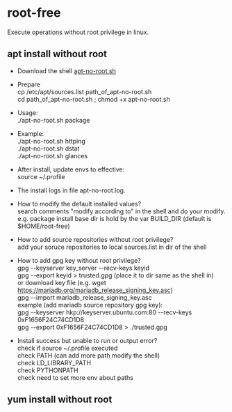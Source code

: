 # root-free
Execute operations without root privilege in linux.

## apt install without root
- Download the shell [apt-no-root.sh](apt-install/apt-no-root.sh)

- Prepare  
cp /etc/apt/sources.list path_of_apt-no-root.sh  
cd path_of_apt-no-root.sh ; chmod +x apt-no-root.sh  

- Usage:  
./apt-no-root.sh package

- Example:  
./apt-no-root.sh httping  
./apt-no-root.sh dstat  
./apt-no-root.sh glances  

- After install, update envs to effective:  
source ~/.profile

- The install logs in file apt-no-root.log.

- How to modify the default installed values?  
search comments "modify according to" in the shell and do your modify.  
e.g. package install base dir is hold by the var BUILD_DIR (default is $HOME/root-free)

- How to add source repositories without root privilege?  
add your soruce repositories to local sources.list in dir of the shell

- How to add gpg key without root privilege?  
gpg --keyserver key_server --recv-keys keyid  
gpg --export keyid > trusted.gpg (place it to dir same as the shell in)  
or download key file (e.g. wget https://mariadb.org/mariadb_release_signing_key.asc)  
gpg --import mariadb_release_signing_key.asc  
example (add mariadb source repository gpg key):  
gpg --keyserver hkp://keyserver.ubuntu.com:80 --recv-keys 0xF1656F24C74CD1D8  
gpg --export 0xF1656F24C74CD1D8 > ./trusted.gpg  

- Install success but unable to run or output error?  
check if source ~/.profile executed  
check PATH (can add more path modify the shell)  
check LD_LIBRARY_PATH  
check PYTHONPATH  
check need to set more env about paths  

## yum install without root

